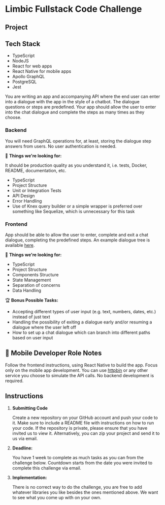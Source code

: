 # Limbic Fullstack Code Challenge

## Project

## Tech Stack

- TypeScript
- NodeJS
- React for web apps
- React Native for mobile apps
- Apollo GraphQL
- PostgreSQL
- Jest

You are writing an app and accompanying API where the end user can enter into a dialogue with the app in the style of a chatbot. The dialogue questions or steps are predefined. Your app should allow the user to enter into the chat dialogue and complete the steps as many times as they choose.

### Backend

You will need GraphQL operations for, at least, storing the dialogue step answers from users. No user authentication is needed.

🔎 **Things we're looking for:**

It should be production quality as you understand it, i.e. tests, Docker, README, documentation, etc.

- TypeScript
- Project Structure
- Unit or Integration Tests
- API Design
- Error Handling
- Use of Knex query builder or a simple wrapper is preferred over something like Sequelize, which is unnecessary for this task

### Frontend

App should be able to allow the user to enter, complete and exit a chat dialogue, completing the predefined steps. An example dialogue tree is available [here](./example-dialogue-tree.drawio.svg).

🔎 **Things we're looking for:**

- TypeScript
- Project Structure
- Components Structure
- State Management
- Separation of concerns
- Data Handling

🏆 **Bonus Possible Tasks:**

- Accepting different types of user input (e.g. text, numbers, dates, etc.) instead of just text
- Handling the possibility of exiting a dialogue early and/or resuming a dialogue where the user left off
- How to set up a chat dialogue which can branch into different paths based on user input

## 📲 Mobile Developer Role Notes

Follow the frontend instructions, using React Native to build the app. Focus only on the mobile app development. You can use [httpbin](https://httpbin.org/) or any other service you choose to simulate the API calls. No backend development is required.

## Instructions

1. **Submitting Code**

   Create a new repository on your GitHub account and push your code to it. Make sure to include a README file with instructions on how to run your code. If the repository is private, please ensure that you have invited us to view it. Alternatively, you can zip your project and send it to us via email.

2. **Deadline:**

   You have 1 week to complete as much tasks as you can from the challenge below. Countdown starts from the date you were invited to complete this challenge via email.

3. **Implementation:**

   There is no correct way to do the challenge, you are free to add whatever libraries you like besides the ones mentioned above. We want to see what you come up with on your own.
